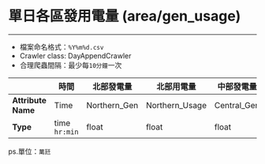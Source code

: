# 單日各區發用電量 (area/gen_usage)
---
* 檔案命名格式：`%Y%m%d.csv`
* Crawler class: DayAppendCrawler
* 合理爬蟲間隔：最少每`10分鐘`一次

||時間|北部發電量|北部用電量|中部發電量|中部用電量|南部發電量|南部用電量|東部發電量|東部用電量|
|---|---|---|---|---|---|---|---|---|---|
|**Attribute Name**|Time|Northern_Gen|Northern_Usage|Central_Gen|Central_Usage|Southern_Gen|Southern_Usage|Eastern_Gen|Eastern_Usage|
|**Type**|time `hr:min`|float|float|float|float|float|float|float|float|

ps.單位：`萬瓩`
